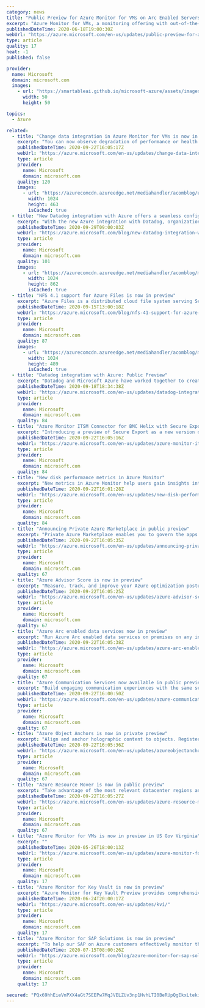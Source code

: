 ```yaml
---
category: news
title: "Public Preview for Azure Monitor for VMs on Arc Enabled Servers"
excerpt: "Azure Monitor for VMs, a monitoring offering with out-of-the-box performance and dependency data, is now available in public preview for Arc enabled servers."
publishedDateTime: 2020-06-18T19:00:30Z
webUrl: "https://azure.microsoft.com/en-us/updates/public-preview-for-azure-monitor-for-vms-on-arc-enabled-servers/"
type: article
quality: 17
heat: -1
published: false

provider:
  name: Microsoft
  domain: microsoft.com
  images:
    - url: "https://smartableai.github.io/microsoft-azure/assets/images/organizations/microsoft.com-50x50.jpg"
      width: 50
      height: 50

topics:
  - Azure

related:
  - title: "Change data integration in Azure Monitor for VMs is now in public preview"
    excerpt: "You can now observe degradation of performance or health in a VM with the new change data integration in Azure Monitor for VMs."
    publishedDateTime: 2020-09-22T16:05:17Z
    webUrl: "https://azure.microsoft.com/en-us/updates/change-data-integration-in-azure-monitor-for-vms-is-now-in-public-preview/"
    type: article
    provider:
      name: Microsoft
      domain: microsoft.com
    quality: 120
    images:
      - url: "https://azurecomcdn.azureedge.net/mediahandler/acomblog/updates/UpdatesV2/blog/6d7b4ff4-8c9a-4041-bff7-6887de23340f.png"
        width: 1024
        height: 463
        isCached: true
  - title: "New Datadog integration with Azure offers a seamless configuration experience"
    excerpt: "With the new Azure integration with Datadog, organizations can now fully map their legacy and cloud-based systems, monitoring real-time data during every phase of the cloud transition, and ensure that migrated applications meet performance targets."
    publishedDateTime: 2020-09-29T09:00:03Z
    webUrl: "https://azure.microsoft.com/blog/new-datadog-integration-with-azure-offers-a-seamless-configuration-experience/"
    type: article
    provider:
      name: Microsoft
      domain: microsoft.com
    quality: 101
    images:
      - url: "https://azurecomcdn.azureedge.net/mediahandler/acomblog/media/Default/blog/e4750a7f-eccb-4644-9f52-98c845047b59.png"
        width: 1024
        height: 862
        isCached: true
  - title: "NFS 4.1 support for Azure Files is now in preview"
    excerpt: "Azure Files is a distributed cloud file system serving Server Messaging Block (SMB) and REST protocols. Azure Files enables customers to easily lift and shift their legacy workloads to the cloud without any modifications or changes in technology. SMB works on both Windows and UNIX operating systems for"
    publishedDateTime: 2020-09-15T13:00:18Z
    webUrl: "https://azure.microsoft.com/blog/nfs-41-support-for-azure-files-is-now-in-preview/"
    type: article
    provider:
      name: Microsoft
      domain: microsoft.com
    quality: 87
    images:
      - url: "https://azurecomcdn.azureedge.net/mediahandler/acomblog/media/Default/blog/f37b1fb4-f41e-42b8-8f88-754f3e8eef0c.jpg"
        width: 1024
        height: 489
        isCached: true
  - title: "Datadog integration with Azure: Public Preview"
    excerpt: "Datadog and Microsoft Azure have worked together to create an integrated Datadog SaaS solution.  Built on Azure and available via the Azure Marketplace, this solution provides a seamless and first party like experience for Datadog’s cloud monitoring solution. Azure is the first cloud platform to offer"
    publishedDateTime: 2020-09-18T18:34:38Z
    webUrl: "https://azure.microsoft.com/en-us/updates/datadog-integration-with-azure-public-preview/"
    type: article
    provider:
      name: Microsoft
      domain: microsoft.com
    quality: 84
  - title: "Azure Monitor ITSM Connector for BMC Helix with Secure Export"
    excerpt: "Introducing a preview of Secure Export as a new version of Azure Monitor ITSM Connector, providing integration with BMC Helix."
    publishedDateTime: 2020-09-22T16:05:16Z
    webUrl: "https://azure.microsoft.com/en-us/updates/azure-monitor-itsm-connector-for-bmc-helix-with-secure-export/"
    type: article
    provider:
      name: Microsoft
      domain: microsoft.com
    quality: 84
  - title: "New disk performance metrics in Azure Monitor"
    excerpt: "New metrics in Azure Monitor help users gain insights into performance bottlenecks caused by virtual machine or disk throttling."
    publishedDateTime: 2020-09-22T16:01:28Z
    webUrl: "https://azure.microsoft.com/en-us/updates/new-disk-performance-metrics-in-azure-monitor-to-identify-performance-bottlenecks/"
    type: article
    provider:
      name: Microsoft
      domain: microsoft.com
    quality: 84
  - title: "Announcing Private Azure Marketplace in public preview"
    excerpt: "Private Azure Marketplace enables you to govern the apps available for deployment for your organization"
    publishedDateTime: 2020-09-22T16:05:35Z
    webUrl: "https://azure.microsoft.com/en-us/updates/announcing-private-azure-marketplace-in-public-preview/"
    type: article
    provider:
      name: Microsoft
      domain: microsoft.com
    quality: 67
  - title: "Azure Advisor Score is now in preview"
    excerpt: "Measure, track, and improve your Azure optimization posture with prioritized Advisor best practice recommendations so you can get the most out of your Azure investments "
    publishedDateTime: 2020-09-22T16:05:25Z
    webUrl: "https://azure.microsoft.com/en-us/updates/azure-advisor-score-is-now-in-preview/"
    type: article
    provider:
      name: Microsoft
      domain: microsoft.com
    quality: 67
  - title: "Azure Arc enabled data services now in preview"
    excerpt: "Run Azure Arc enabled data services on premises on any infrastructure of your choice with Azure cloud benefits like elastic scale, unified management, and a cloud billing model while staying always current. "
    publishedDateTime: 2020-09-22T16:05:38Z
    webUrl: "https://azure.microsoft.com/en-us/updates/azure-arc-enabled-data-services-now-in-preview/"
    type: article
    provider:
      name: Microsoft
      domain: microsoft.com
    quality: 67
  - title: "Azure Communication Services now available in public preview"
    excerpt: "Build engaging communication experiences with the same secure platform used by Microsoft Teams. Add video, voice, SMS, chat, and telephony capabilities into almost any web, mobile, or desktop application. "
    publishedDateTime: 2020-09-22T16:00:50Z
    webUrl: "https://azure.microsoft.com/en-us/updates/azure-communication-services-now-available-in-public-preview/"
    type: article
    provider:
      name: Microsoft
      domain: microsoft.com
    quality: 67
  - title: "Azure Object Anchors is now in private preview"
    excerpt: "Align and anchor holographic content to objects. Register to be considered for Azure Object Anchors private preview. "
    publishedDateTime: 2020-09-22T16:05:36Z
    webUrl: "https://azure.microsoft.com/en-us/updates/azureobjectanchorsprivatepreview/"
    type: article
    provider:
      name: Microsoft
      domain: microsoft.com
    quality: 67
  - title: "Azure Resource Mover is now in public preview"
    excerpt: "Take advantage of the most relevant datacenter regions and meet your business needs with Azure Resource Mover."
    publishedDateTime: 2020-09-22T16:05:27Z
    webUrl: "https://azure.microsoft.com/en-us/updates/azure-resource-mover-is-now-in-public-preview/"
    type: article
    provider:
      name: Microsoft
      domain: microsoft.com
    quality: 67
  - title: "Azure Monitor for VMs is now in preview in US Gov Virginia"
    excerpt: ""
    publishedDateTime: 2020-05-26T18:00:13Z
    webUrl: "https://azure.microsoft.com/en-us/updates/azure-monitor-for-vms-is-now-available-in-us-gov-virginia/"
    type: article
    provider:
      name: Microsoft
      domain: microsoft.com
    quality: 17
  - title: "Azure Monitor for Key Vault is now in preview"
    excerpt: "Azure Monitor for Key Vault Preview provides comprehensive monitoring of your key vaults by delivering a unified view of your Key Vault requests, performance, failures, and latency."
    publishedDateTime: 2020-06-24T20:00:17Z
    webUrl: "https://azure.microsoft.com/en-us/updates/kvi/"
    type: article
    provider:
      name: Microsoft
      domain: microsoft.com
    quality: 17
  - title: "Azure Monitor for SAP Solutions is now in preview"
    excerpt: "To help our SAP on Azure customers effectively monitor their SAP applications, today we are announcing the preview of Azure Monitor for SAP solutions, an Azure-native monitoring solution for customers running their SAP solutions on Azure."
    publishedDateTime: 2020-07-15T08:00:26Z
    webUrl: "https://azure.microsoft.com/blog/azure-monitor-for-sap-solutions-is-now-in-preview/"
    type: article
    provider:
      name: Microsoft
      domain: microsoft.com
    quality: 17

secured: "PQx69hhEieVnPXX4aGt7SEEPw7MqJVELZUv3np1HvhLTI0BeRUpQgEkxLteki93+7NaVFb+u+s/aJBzU2KXDGC4FbqBHKwcJtoW4iLpvxudgAkL3YfH9cIuATbzwgFeWmCV6S6/9HfHqTI7iV3fJNDZMd8PiQOhQH3OLia9KS6MzMehMCjurBIUzg2nG+2t46N67TTUTuAGngYGaSThMNCaIRao4Y3CTVomu7z9nKVPjqU9OT0Rsm68iQEmUME0pjLUVbrRlIMExzgk4V93bo+/waVkKh1mEJKTGJEinEYuHxvcFKZBji+H7HRMDBLB/NNFB8f+Ue+JsI8CkonUIdg==;Jze+z4gaNjHXEJTQxoPgeQ=="
---
```


